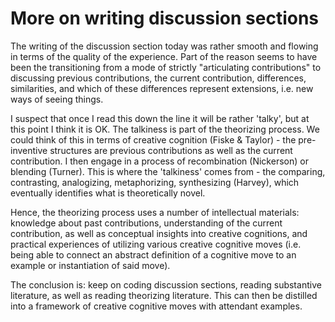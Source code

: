 # More on writing discussion sections
The writing of the discussion section today was rather smooth and flowing in terms of the quality of the experience. Part of the reason seems to have been the transitioning from a mode of strictly "articulating contributions" to discussing previous contributions, the current contribution, differences, similarities, and which of these differences represent extensions, i.e. new ways of seeing things.

I suspect that once I read this down the line it will be rather 'talky', but at this point I think it is OK. The talkiness is part of the theorizing process. We could think of this in terms of creative cognition (Fiske & Taylor) - the pre-inventive structures are previous contributions as well as the current contribution. I then engage in a process of recombination (Nickerson) or blending (Turner). This is where the 'talkiness' comes from - the comparing, contrasting, analogizing, metaphorizing, synthesizing (Harvey), which eventually identifies what is theoretically novel.

Hence, the theorizing process uses a number of intellectual materials: knowledge about past contributions, understanding of the current contribution, as well as conceptual insights into creative cognitions, and practical experiences of utilizing various creative cognitive moves (i.e. being able to connect an abstract definition of a cognitive move to an example or instantiation of said move).

The conclusion is: keep on coding discussion sections, reading substantive literature, as well as reading theorizing literature. This can then be distilled into a framework of creative cognitive moves with attendant examples.
